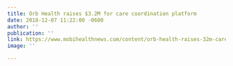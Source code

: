 ```yaml
---
title: Orb Health raises $3.2M for care coordination platform
date: 2018-12-07 11:22:00 -0600
author: ''
publication: ''
link: https://www.mobihealthnews.com/content/orb-health-raises-32m-care-coordination-platform?mc_cid=ba7595210f&mc_eid=[UNIQID
image: ''

---
```

